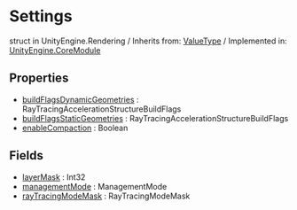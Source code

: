 # Settings
struct in UnityEngine.Rendering
 / Inherits from: <a href="https://docs.unity3d.com/6000.0/Documentation/ScriptReference/ValueType.html">ValueType</a> / Implemented in: <a href="https://docs.unity3d.com/6000.0/Documentation/ScriptReference/UnityEngine.CoreModule.html">UnityEngine.CoreModule</a>
## Properties
- <a href="https://docs.unity3d.com/6000.0/Documentation/ScriptReference/Settings-buildFlagsDynamicGeometries.html">buildFlagsDynamicGeometries</a> : RayTracingAccelerationStructureBuildFlags
- <a href="https://docs.unity3d.com/6000.0/Documentation/ScriptReference/Settings-buildFlagsStaticGeometries.html">buildFlagsStaticGeometries</a> : RayTracingAccelerationStructureBuildFlags
- <a href="https://docs.unity3d.com/6000.0/Documentation/ScriptReference/Settings-enableCompaction.html">enableCompaction</a> : Boolean
## Fields
- <a href="https://docs.unity3d.com/6000.0/Documentation/ScriptReference/Settings-layerMask.html">layerMask</a> : Int32
- <a href="https://docs.unity3d.com/6000.0/Documentation/ScriptReference/Settings-managementMode.html">managementMode</a> : ManagementMode
- <a href="https://docs.unity3d.com/6000.0/Documentation/ScriptReference/Settings-rayTracingModeMask.html">rayTracingModeMask</a> : RayTracingModeMask
